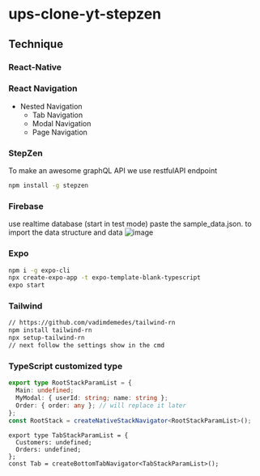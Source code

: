 # ups-clone-yt-stepzen

## Technique

### React-Native

### React Navigation

- Nested Navigation
    - Tab Navigation
    - Modal Navigation
    - Page Navigation


### StepZen
To make an awesome graphQL API
we use restfulAPI endpoint
```bash
npm install -g stepzen
```

### Firebase
use realtime database
(start in test mode)
paste the sample_data.json. to import the data structure and data
![image](https://github.com/digleg/ups-clone-yt-stepzen/assets/24401897/1951e51b-aa70-42f5-9145-ab1ba405622f)

    
### Expo
```bash
npm i -g expo-cli
npx create-expo-app -t expo-template-blank-typescript
expo start
```

### Tailwind
```bash
// https://github.com/vadimdemedes/tailwind-rn
npm install tailwind-rn
npx setup-tailwind-rn
// next follow the settings show in the cmd
```

### TypeScript customized type
```typescript
export type RootStackParamList = {
  Main: undefined;
  MyModal: { userId: string; name: string };
  Order: { order: any }; // will replace it later
};
const RootStack = createNativeStackNavigator<RootStackParamList>();
```

```
export type TabStackParamList = {
  Customers: undefined;
  Orders: undefined;
};
const Tab = createBottomTabNavigator<TabStackParamList>();
```

